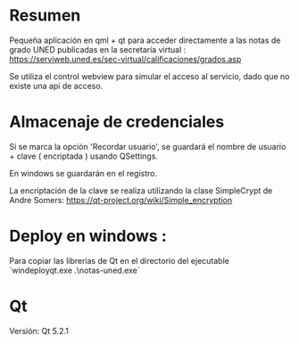 # Resumen
Pequeña aplicación en qml + qt para acceder directamente a las notas de grado UNED
publicadas en la secretaría virtual : https://serviweb.uned.es/sec-virtual/calificaciones/grados.asp

Se utiliza el control webview para simular el acceso al servicio, dado que no existe una api de acceso.

# Almacenaje de credenciales
Si se marca la opción 'Recordar usuario', se guardará el nombre de usuario + clave ( encriptada )
usando QSettings.

En windows se guardarán en el registro.

La encriptación de la clave se realiza utilizando la clase SimpleCrypt
de Andre Somers: https://qt-project.org/wiki/Simple_encryption

# Deploy en windows :
 Para copiar las librerias de Qt en el directorio del ejecutable
 ´windeployqt.exe .\notas-uned.exe´

# Qt
Versión: Qt 5.2.1
